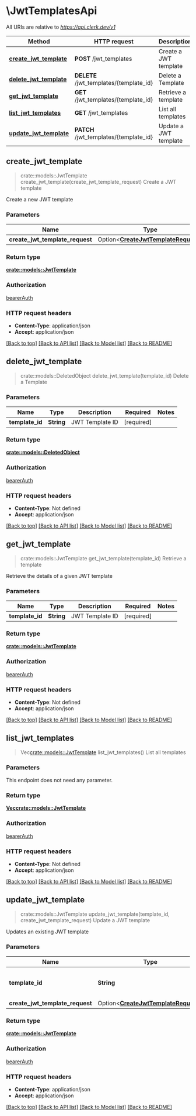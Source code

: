 # \JwtTemplatesApi

All URIs are relative to *https://api.clerk.dev/v1*

Method | HTTP request | Description
------------- | ------------- | -------------
[**create_jwt_template**](JwtTemplatesApi.md#create_jwt_template) | **POST** /jwt_templates | Create a JWT template
[**delete_jwt_template**](JwtTemplatesApi.md#delete_jwt_template) | **DELETE** /jwt_templates/{template_id} | Delete a Template
[**get_jwt_template**](JwtTemplatesApi.md#get_jwt_template) | **GET** /jwt_templates/{template_id} | Retrieve a template
[**list_jwt_templates**](JwtTemplatesApi.md#list_jwt_templates) | **GET** /jwt_templates | List all templates
[**update_jwt_template**](JwtTemplatesApi.md#update_jwt_template) | **PATCH** /jwt_templates/{template_id} | Update a JWT template



## create_jwt_template

> crate::models::JwtTemplate create_jwt_template(create_jwt_template_request)
Create a JWT template

Create a new JWT template

### Parameters


Name | Type | Description  | Required | Notes
------------- | ------------- | ------------- | ------------- | -------------
**create_jwt_template_request** | Option<[**CreateJwtTemplateRequest**](CreateJwtTemplateRequest.md)> |  |  |

### Return type

[**crate::models::JwtTemplate**](JWTTemplate.md)

### Authorization

[bearerAuth](../README.md#bearerAuth)

### HTTP request headers

- **Content-Type**: application/json
- **Accept**: application/json

[[Back to top]](#) [[Back to API list]](../README.md#documentation-for-api-endpoints) [[Back to Model list]](../README.md#documentation-for-models) [[Back to README]](../README.md)


## delete_jwt_template

> crate::models::DeletedObject delete_jwt_template(template_id)
Delete a Template



### Parameters


Name | Type | Description  | Required | Notes
------------- | ------------- | ------------- | ------------- | -------------
**template_id** | **String** | JWT Template ID | [required] |

### Return type

[**crate::models::DeletedObject**](DeletedObject.md)

### Authorization

[bearerAuth](../README.md#bearerAuth)

### HTTP request headers

- **Content-Type**: Not defined
- **Accept**: application/json

[[Back to top]](#) [[Back to API list]](../README.md#documentation-for-api-endpoints) [[Back to Model list]](../README.md#documentation-for-models) [[Back to README]](../README.md)


## get_jwt_template

> crate::models::JwtTemplate get_jwt_template(template_id)
Retrieve a template

Retrieve the details of a given JWT template

### Parameters


Name | Type | Description  | Required | Notes
------------- | ------------- | ------------- | ------------- | -------------
**template_id** | **String** | JWT Template ID | [required] |

### Return type

[**crate::models::JwtTemplate**](JWTTemplate.md)

### Authorization

[bearerAuth](../README.md#bearerAuth)

### HTTP request headers

- **Content-Type**: Not defined
- **Accept**: application/json

[[Back to top]](#) [[Back to API list]](../README.md#documentation-for-api-endpoints) [[Back to Model list]](../README.md#documentation-for-models) [[Back to README]](../README.md)


## list_jwt_templates

> Vec<crate::models::JwtTemplate> list_jwt_templates()
List all templates

### Parameters

This endpoint does not need any parameter.

### Return type

[**Vec<crate::models::JwtTemplate>**](JWTTemplate.md)

### Authorization

[bearerAuth](../README.md#bearerAuth)

### HTTP request headers

- **Content-Type**: Not defined
- **Accept**: application/json

[[Back to top]](#) [[Back to API list]](../README.md#documentation-for-api-endpoints) [[Back to Model list]](../README.md#documentation-for-models) [[Back to README]](../README.md)


## update_jwt_template

> crate::models::JwtTemplate update_jwt_template(template_id, create_jwt_template_request)
Update a JWT template

Updates an existing JWT template

### Parameters


Name | Type | Description  | Required | Notes
------------- | ------------- | ------------- | ------------- | -------------
**template_id** | **String** | The ID of the JWT template to update | [required] |
**create_jwt_template_request** | Option<[**CreateJwtTemplateRequest**](CreateJwtTemplateRequest.md)> |  |  |

### Return type

[**crate::models::JwtTemplate**](JWTTemplate.md)

### Authorization

[bearerAuth](../README.md#bearerAuth)

### HTTP request headers

- **Content-Type**: application/json
- **Accept**: application/json

[[Back to top]](#) [[Back to API list]](../README.md#documentation-for-api-endpoints) [[Back to Model list]](../README.md#documentation-for-models) [[Back to README]](../README.md)

